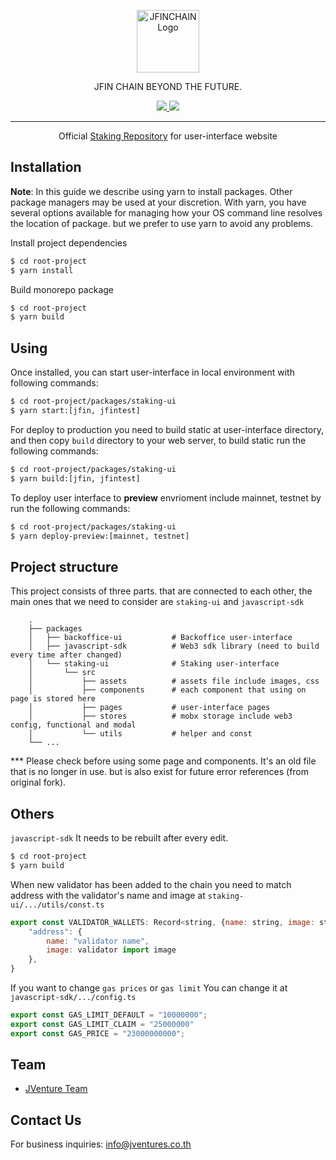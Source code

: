 <!-- ------------------------------- Header -------------------------------- -->
<p align="center">
  <a href="https://jfinchain.com/" target="blank"><img src="https://jfinchain.com/imgs/JFINChain-logo.svg" height="100" alt="JFINCHAIN Logo" /></a>
</p>
<p align="center">JFIN CHAIN BEYOND THE FUTURE.</p>

<p align="center">
    <a href="https://www.facebook.com/JFINofficial" target="_blank">
        <img src="https://img.shields.io/badge/Facebook-1877F2?style=social&logo=facebook">
    </a>
    <a href="https://twitter.com/jfinofficial" target="_blank">
        <img src="https://img.shields.io/github/followers/jventures-jdn?style=social">
    </a>
</p>
<hr/>

<p align="center">
    Official <a href="https://github.com/jventures-jdn/project-staking-ui">Staking Repository</a> for user-interface website
</p>

## Installation

<b>Note</b>: In this guide we describe using yarn to install packages. Other package managers may be used at your discretion. With yarn, you have several options available for managing how your OS command line resolves the location of package. but we prefer to use yarn to avoid any problems.

Install project dependencies
```bash
$ cd root-project
$ yarn install
```

Build monorepo package
```bash
$ cd root-project
$ yarn build
```

## Using

Once installed, you can start user-interface in local environment with following commands: 
```bash
$ cd root-project/packages/staking-ui
$ yarn start:[jfin, jfintest]
```

For deploy to production you need to build static at user-interface directory, and then copy `build` directory to your web server, to build static run the following commands:
```bash
$ cd root-project/packages/staking-ui
$ yarn build:[jfin, jfintest]
```

To deploy user interface to <b>preview</b> envrioment include mainnet, testnet by run the following commands:
```bash
$ cd root-project/packages/staking-ui
$ yarn deploy-preview:[mainnet, testnet]
```

## Project structure
This project consists of three parts. that are connected to each other, the main ones that we need to consider are `staking-ui` and `javascript-sdk`
```
    .
    ├── packages
    │   ├── backoffice-ui           # Backoffice user-interface
    │   ├── javascript-sdk          # Web3 sdk library (need to build every time after changed)
    │   └── staking-ui              # Staking user-interface
    │       └── src
    │           ├── assets          # assets file include images, css
    │           ├── components      # each component that using on page is stored here
    │           ├── pages           # user-interface pages
    │           ├── stores          # mobx storage include web3 config, functional and modal
    │           └── utils           # helper and const
    └── ...
```
*** Please check before using some page and components. It's an old file that is no longer in use. but is also exist for future error references (from original fork).

## Others

`javascript-sdk` It needs to be rebuilt after every edit.
```bash
$ cd root-project
$ yarn build
```

When new validator has been added to the chain you need to match address with the validator's name and image at `staking-ui/.../utils/const.ts`
```javascript
export const VALIDATOR_WALLETS: Record<string, {name: string, image: string}> = {
    "address": {
        name: "validator name",
        image: validator import image
    },
}
```

If you want to change `gas prices` or `gas limit` You can change it at `javascript-sdk/.../config.ts`
```javascript
export const GAS_LIMIT_DEFAULT = "10000000";
export const GAS_LIMIT_CLAIM = "25000000"
export const GAS_PRICE = "23000000000";
```

## Team
- [JVenture Team](https://github.com/orgs/jventures-jdn)

## Contact Us
For business inquiries: info@jventures.co.th

